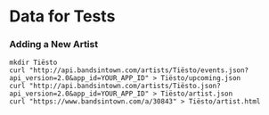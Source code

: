 # Data for Tests

### Adding a New Artist

    mkdir Tiësto 
    curl "http://api.bandsintown.com/artists/Tiësto/events.json?api_version=2.0&app_id=YOUR_APP_ID" > Tiësto/upcoming.json
    curl "http://api.bandsintown.com/artists/Tiësto.json?api_version=2.0&app_id=YOUR_APP_ID" > Tiësto/artist.json
    curl "https://www.bandsintown.com/a/30843" > Tiësto/artist.html
